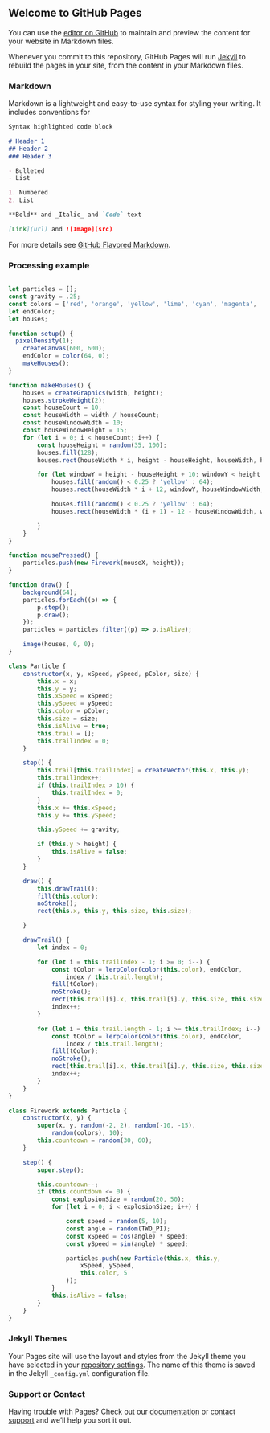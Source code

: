 ## Welcome to GitHub Pages

You can use the [editor on GitHub](https://github.com/nfmorenog/ComVisual2020/edit/gh-pages/index.md) to maintain and preview the content for your website in Markdown files.

Whenever you commit to this repository, GitHub Pages will run [Jekyll](https://jekyllrb.com/) to rebuild the pages in your site, from the content in your Markdown files.

### Markdown

Markdown is a lightweight and easy-to-use syntax for styling your writing. It includes conventions for

```markdown
Syntax highlighted code block

# Header 1
## Header 2
### Header 3

- Bulleted
- List

1. Numbered
2. List

**Bold** and _Italic_ and `Code` text

[Link](url) and ![Image](src)
```

For more details see [GitHub Flavored Markdown](https://guides.github.com/features/mastering-markdown/).
### Processing example
```javascript

let particles = [];
const gravity = .25;
const colors = ['red', 'orange', 'yellow', 'lime', 'cyan', 'magenta', 'white'];
let endColor;
let houses;

function setup() {
  pixelDensity(1);
	createCanvas(600, 600);
	endColor = color(64, 0);
	makeHouses();
}

function makeHouses() {
	houses = createGraphics(width, height);
	houses.strokeWeight(2);
	const houseCount = 10;
	const houseWidth = width / houseCount;
	const houseWindowWidth = 10;
	const houseWindowHeight = 15;
	for (let i = 0; i < houseCount; i++) {
		const houseHeight = random(35, 100);
		houses.fill(128);
		houses.rect(houseWidth * i, height - houseHeight, houseWidth, houseHeight * 2);

		for (let windowY = height - houseHeight + 10; windowY < height - houseWindowHeight - 5; windowY += houseWindowHeight + 5) {
			houses.fill(random() < 0.25 ? 'yellow' : 64);
			houses.rect(houseWidth * i + 12, windowY, houseWindowWidth, houseWindowHeight);

			houses.fill(random() < 0.25 ? 'yellow' : 64);
			houses.rect(houseWidth * (i + 1) - 12 - houseWindowWidth, windowY, houseWindowWidth, houseWindowHeight);

		}
	}
}

function mousePressed() {
	particles.push(new Firework(mouseX, height));
}

function draw() {
	background(64);
	particles.forEach((p) => {
		p.step();
		p.draw();
	});
	particles = particles.filter((p) => p.isAlive);

	image(houses, 0, 0);
}

class Particle {
	constructor(x, y, xSpeed, ySpeed, pColor, size) {
		this.x = x;
		this.y = y;
		this.xSpeed = xSpeed;
		this.ySpeed = ySpeed;
		this.color = pColor;
		this.size = size;
		this.isAlive = true;
		this.trail = [];
		this.trailIndex = 0;
	}

	step() {
		this.trail[this.trailIndex] = createVector(this.x, this.y);
		this.trailIndex++;
		if (this.trailIndex > 10) {
			this.trailIndex = 0;
		}
		this.x += this.xSpeed;
		this.y += this.ySpeed;

		this.ySpeed += gravity;

		if (this.y > height) {
			this.isAlive = false;
		}
	}

	draw() {
		this.drawTrail();
		fill(this.color);
		noStroke();
		rect(this.x, this.y, this.size, this.size);

	}

	drawTrail() {
		let index = 0;

		for (let i = this.trailIndex - 1; i >= 0; i--) {
			const tColor = lerpColor(color(this.color), endColor,
				index / this.trail.length);
			fill(tColor);
			noStroke();
			rect(this.trail[i].x, this.trail[i].y, this.size, this.size);
			index++;
		}

		for (let i = this.trail.length - 1; i >= this.trailIndex; i--) {
			const tColor = lerpColor(color(this.color), endColor,
				index / this.trail.length);
			fill(tColor);
			noStroke();
			rect(this.trail[i].x, this.trail[i].y, this.size, this.size);
			index++;
		}
	}
}

class Firework extends Particle {
	constructor(x, y) {
		super(x, y, random(-2, 2), random(-10, -15),
			random(colors), 10);
		this.countdown = random(30, 60);
	}

	step() {
		super.step();

		this.countdown--;
		if (this.countdown <= 0) {
			const explosionSize = random(20, 50);
			for (let i = 0; i < explosionSize; i++) {

				const speed = random(5, 10);
				const angle = random(TWO_PI);
				const xSpeed = cos(angle) * speed;
				const ySpeed = sin(angle) * speed;

				particles.push(new Particle(this.x, this.y,
					xSpeed, ySpeed,
					this.color, 5
				));
			}
			this.isAlive = false;
		}
	}
}

```
### Jekyll Themes

Your Pages site will use the layout and styles from the Jekyll theme you have selected in your [repository settings](https://github.com/nfmorenog/ComVisual2020/settings). The name of this theme is saved in the Jekyll `_config.yml` configuration file.

### Support or Contact

Having trouble with Pages? Check out our [documentation](https://docs.github.com/categories/github-pages-basics/) or [contact support](https://github.com/contact) and we’ll help you sort it out.
